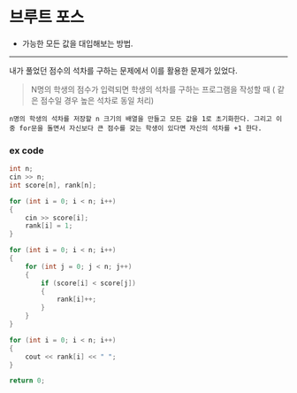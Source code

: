 # 브루트 포스

- 가능한 모든 값을 대입해보는 방법.

--- 

내가 풀었던 점수의 석차를 구하는 문제에서 이를 활용한 문제가 있었다.

> N명의 학생의 점수가 입력되면 학생의 석차를 구하는 프로그램을 작성할 때 ( 같은 점수일 경우 높은 석차로 동일 처리)

`n명의 학생의 석차를 저장할 n 크기의 배열을 만들고 모든 값을 1로 초기화한다. 그리고 이중 for문을 돌면서 자신보다 큰 점수를 갖는 학생이 있다면 자신의 석차를 +1 한다.`

### ex code

```c++
int n;
cin >> n;
int score[n], rank[n];

for (int i = 0; i < n; i++)
{
    cin >> score[i];
    rank[i] = 1;
}

for (int i = 0; i < n; i++)
{
    for (int j = 0; j < n; j++)
    {
        if (score[i] < score[j])
        {
            rank[i]++;
        }
    }
}

for (int i = 0; i < n; i++)
{
    cout << rank[i] << " ";
}

return 0;
```